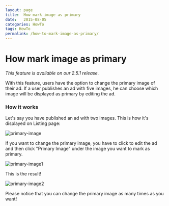 ```yaml
---
layout: page
title:  How mark image as primary
date:   2015-08-05
categories: HowTo
tags: HowTo
permalink: /how-to-mark-image-as-primary/
---
```

# How mark image as primary

_This feature is available on our 2.5.1 release._

With this feature, users have the option to change the primary image of their ad. If a user publishes an ad with five images, he can choose which image will be displayed as primary by editing the ad.

### How it works

Let's say you have published an ad with two images. This is how it's displayed on Listing page:

![primary-image](http://docs.yclas.com/images/primary-image.png)

If you want to change the primary image, you have to click to edit the ad and then click "Primary Image" under the image you want to mark as primary.

![primary-image1](http://docs.yclas.com/images/primary-image1.png)

This is the result!

![primary-image2](http://docs.yclas.com/images/primary-image2.png)


Please notice that you can change the primary image as many times as you want!


